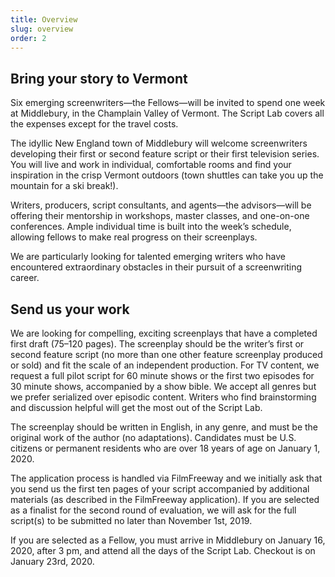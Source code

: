 ```yaml
---
title: Overview
slug: overview
order: 2
---
```


## Bring your story to Vermont

Six emerging screenwriters&mdash;the Fellows&mdash;will be invited to spend one week at Middlebury, in the Champlain Valley of Vermont. The Script Lab covers all the expenses except for the travel costs.

The idyllic New England town of Middlebury will welcome screenwriters developing their first or second feature script or their first television series. You will live and work in individual, comfortable rooms and find your inspiration in the crisp Vermont outdoors (town shuttles can take you up the mountain for a ski break!).

Writers, producers, script consultants, and agents&mdash;the advisors&mdash;will be offering their mentorship in workshops, master classes, and one-on-one conferences. Ample individual time is built into the week’s schedule, allowing fellows to make real progress on their screenplays.

We are particularly looking for talented emerging writers who have encountered extraordinary obstacles in their pursuit of a screenwriting career.

## Send us your work 

We are looking for compelling, exciting screenplays that have a completed first draft (75–120 pages). The screenplay should be the writer’s first or second feature script (no more than one other feature screenplay produced or sold) and fit the scale of an independent production. For TV content, we request a full pilot script for 60 minute shows or the first two episodes for 30 minute shows, accompanied by a show bible. We accept all genres but we prefer serialized over episodic content. Writers who find brainstorming and discussion helpful will get the most out of the Script Lab.

The screenplay should be written in English, in any genre, and must be the original work of the author (no adaptations). Candidates must be U.S. citizens or permanent residents who are over 18 years of age on January 1, 2020.

The application process is handled via FilmFreeway and we initially ask that you send us the first ten pages of your script accompanied by additional materials (as described in the FilmFreeway application). If you are selected as a finalist for the second round of evaluation, we will ask for the full script(s) to be submitted no later than November 1st, 2019.

If you are selected as a Fellow, you must arrive in Middlebury on January 16, 2020, after 3 pm, and attend all the days of the Script Lab. Checkout is on January 23rd, 2020.
